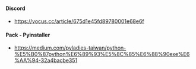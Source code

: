 #### Discord
- https://vocus.cc/article/675d1e45fd89780001e68e6f

#### Pack - Pyinstaller
- https://medium.com/pyladies-taiwan/python-%E5%B0%87python%E6%89%93%E5%8C%85%E6%88%90exe%E6%AA%94-32a4bacbe351